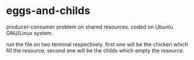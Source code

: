 # eggs-and-childs
producer-consumer problem on shared resources.
coded on Ubuntu GNU/Linux system.

run the file on two terminal respectively.
first one will be the chicken which fill the resource,
second one will be the childs which empty the resource.
